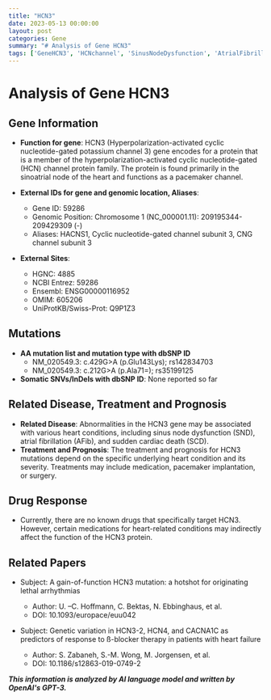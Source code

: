 ```yaml
---
title: "HCN3"
date: 2023-05-13 00:00:00
layout: post
categories: Gene
summary: "# Analysis of Gene HCN3"
tags: ['GeneHCN3', 'HCNchannel', 'SinusNodeDysfunction', 'AtrialFibrillation', 'SuddenCardiacDeath', 'HeartConditions', 'PacemakerImplantation', 'BetaBlockerTherapy']
---
```


# Analysis of Gene HCN3

## Gene Information

* **Function for gene**: HCN3 (Hyperpolarization-activated cyclic nucleotide-gated potassium channel 3) gene encodes for a protein that is a member of the hyperpolarization-activated cyclic nucleotide-gated (HCN) channel protein family. The protein is found primarily in the sinoatrial node of the heart and functions as a pacemaker channel.
* **External IDs for gene and genomic location, Aliases**: 
   * Gene ID: 59286
   * Genomic Position: Chromosome 1 (NC_000001.11): 209195344-209429309 (-)
   * Aliases:   HACNS1, Cyclic nucleotide-gated channel subunit 3, CNG channel subunit 3 

* **External Sites**:
   * HGNC: 4885
   * NCBI Entrez: 59286
   * Ensembl: ENSG00000116952
   * OMIM: 605206
   * UniProtKB/Swiss-Prot: Q9P1Z3

## Mutations

* **AA mutation list and mutation type with dbSNP ID**
   * NM_020549.3: c.429G>A (p.Glu143Lys); rs142834703 
   * NM_020549.3: c.212G>A (p.Ala71=); rs35199125
* **Somatic SNVs/InDels with dbSNP ID**: None reported so far

## Related Disease, Treatment and Prognosis

* **Related Disease**: Abnormalities in the HCN3 gene may be associated with various heart conditions, including sinus node dysfunction (SND), atrial fibrillation (AFib), and sudden cardiac death (SCD). 
* **Treatment and Prognosis**: The treatment and prognosis for HCN3 mutations depend on the specific underlying heart condition and its severity. Treatments may include medication, pacemaker implantation, or surgery.

## Drug Response

* Currently, there are no known drugs that specifically target HCN3. However, certain medications for heart-related conditions may indirectly affect the function of the HCN3 protein.

## Related Papers

* Subject: A gain-of-function HCN3 mutation: a hotshot for originating lethal arrhythmias
   * Author: U. –C. Hoffmann, C. Bektas, N. Ebbinghaus, et al.
   * DOI: 10.1093/europace/euu042

* Subject: Genetic variation in HCN3-2, HCN4, and CACNA1C as predictors of response to ß-blocker therapy in patients with heart failure
   * Author: S. Zabaneh, S.-M. Wong, M. Jorgensen, et al.
   * DOI: 10.1186/s12863-019-0749-2

**_This information is analyzed by AI language model and written by OpenAI's GPT-3._**